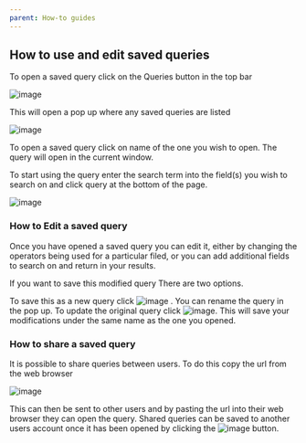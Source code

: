 ```yaml
---
parent: How-to guides
---
```


## How to use and edit saved queries

To open a saved query click on the Queries button in the top bar

![image](https://user-images.githubusercontent.com/8155743/193556762-6b15be15-8fe1-4997-9f6a-7f3b0ff7132f.png)

This will open a pop up where any saved queries are listed

![image](https://user-images.githubusercontent.com/8155743/193556790-36f192ab-237b-40ee-86fd-b2e332f394d5.png)

To open a saved query click on name of the one you wish to open. The query will open in the current window. 
 
To start using the query enter the search term into the field(s) you wish to search on and click query at the bottom of the page. 

![image](https://user-images.githubusercontent.com/8155743/193556891-100800f1-56d3-4e13-81f9-e14fef75617f.png)

### How to Edit a saved query

Once you have opened a saved query you can edit it, either by changing the operators being used for a particular filed, or you can add additional fields to search on and return in your results.

If you want to save this modified query There are two options.

To save this as a new query click ![image](https://user-images.githubusercontent.com/8155743/193556990-37cd544d-76d4-4705-a763-3d40dbfc4857.png)
. You can rename the query in the pop up.
To update the original query click ![image](https://user-images.githubusercontent.com/8155743/193557011-08ae6b66-c8c3-4617-8f47-9382161f4317.png). This will save your modifications under the same name as the one you opened. 

### How to share a saved query

It is possible to share queries between users. To do this copy the url from the web browser

![image](https://user-images.githubusercontent.com/8155743/193557130-d8f678f0-755f-487b-b564-c8f6127ef28b.png)

This can then be sent to other users and by pasting the url into their web browser they can open the query. 
Shared queries can be saved to another users account once it has been opened by clicking the ![image](https://user-images.githubusercontent.com/8155743/193557177-757af5ac-b7b6-404c-bfb2-6f82d79e9bce.png)
 button. 
